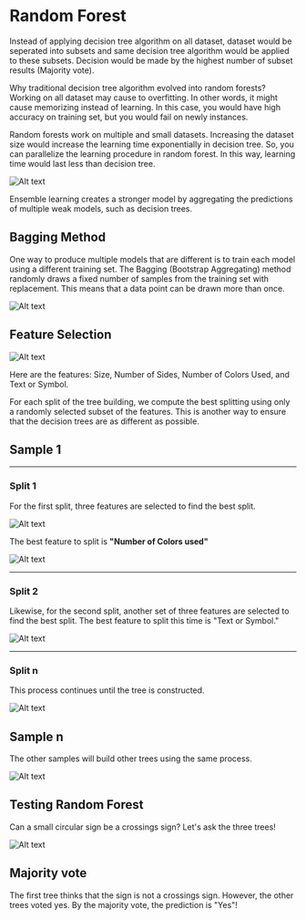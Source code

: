 # Random Forest

Instead of applying decision tree algorithm on all dataset, dataset would be seperated into subsets and same decision tree algorithm would be applied to these subsets. Decision would be made by the highest number of subset results (Majority vote).

Why traditional decision tree algorithm evolved into random forests? Working on all dataset may cause to overfitting. In other words, it might cause memorizing instead of learning. In this case, you would have high accuracy on training set, but you would fail on newly instances.

Random forests work on multiple and small datasets. Increasing the dataset size would increase the learning time exponentially in decision tree. So, you can parallelize the learning procedure in random forest. In this way, learning time would last less than decision tree.

![Alt text](images/2023-04-14_14-33-15.png)

Ensemble learning creates a stronger model by aggregating the predictions of multiple weak models, such as decision trees.


## Bagging Method

One way to produce multiple models that are different is to train each model using a different training set. The Bagging (Bootstrap Aggregating) method randomly draws a fixed number of samples from the training set with replacement. This means that a data point can be drawn more than once.

![Alt text](images/2023-04-14_14-37-02.png)

## Feature Selection

![Alt text](images/2023-04-14_14-39-02.png)

Here are the features: Size, Number of Sides, Number of Colors Used, and Text or Symbol.

For each split of the tree building, we compute the best splitting using only a randomly selected subset of the features. This is another way to ensure that the decision trees are as different as possible.

## Sample 1

---

### Split 1

For the first split, three features are selected to find the best split.

![Alt text](images/2023-04-14_14-40-54.png)

The best feature to split is **"Number of Colors used"**

![Alt text](images/2023-04-14_14-42-12.png)

---

### Split 2

Likewise, for the second split, another set of three features are selected to find the best split. The best feature to split this time is "Text or Symbol."

![Alt text](images/2023-04-14_14-43-33.png)

---

### Split n

This process continues until the tree is constructed. 

![Alt text](images/2023-04-14_14-44-36.png)

## Sample n

The other samples will build other trees using the same process.

![Alt text](images/2023-04-14_14-45-20.png)

## Testing Random Forest


Can a small circular sign be a crossings sign? Let's ask the three trees!

![Alt text](images/2023-04-14_14-46-45.png)

## Majority vote

The first tree thinks that the sign is not a crossings sign. However, the other trees voted yes. By the majority vote, the prediction is "Yes"!